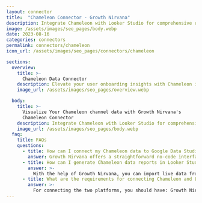 ```yaml
---
layout: connector
title:  "Chameleon Connector - Growth Nirvana"
description: Integrate Chameleon with Looker Studio for comprehensive user onboarding analytics that guide your product strategies.
image: /assets/images/seo_pages/body.webp
date: 2023-08-16
categories: connectors
permalink: connectors/chameleon
icon_url: /assets/images/seo_pages/connectors/chameleon

sections:
  overview:
    title: >-
      Chameleon Data Connector
    description: Elevate your user onboarding insights with Chameleon integration. Seamlessly merge Chameleon's user behavior data with Looker Studio's analytical prowess, unlocking insights that shape user journeys, interactions, and product experiences.
    image_url: /assets/images/seo_pages/overview.webp

  body:
    title: >-
      Visualize Your Chameleon channel data with Growth Nirvana's
      Chameleon Connector
    description: Integrate Chameleon with Looker Studio for comprehensive user onboarding analytics that guide your product strategies.
    image_url: /assets/images/seo_pages/body.webp
  faq:
    title: FAQs
    questions:
      - title: How can I connect my Chameleon data to Google Data Studio/Looker Studio?
        answer: Growth Nirvana offers a straightforward no-code interface to connect to Chameleon data sources.
      - title: How can I generate Chameleon data reports in Looker Studio?
        answer: >-
          With the help of Growth Nirvana, you can import live data from Chameleon into Looker Studio. These data can be viewed in charts, tables, and dashboards to generate branded reports that can be shared instantly.
      - title: What are the requirements for connecting Chameleon and Looker Studio?
        answer: >-
          For connecting the two platforms, you should have: Growth Nirvana Account and Chameleon Ads Account
---
```

